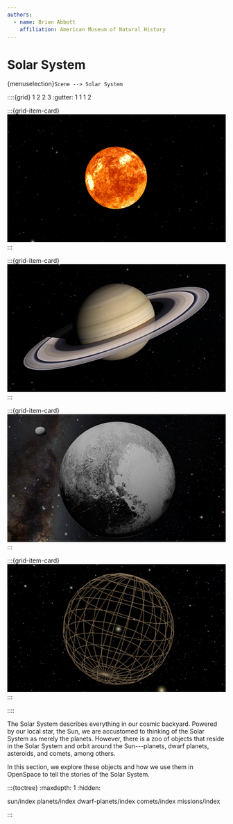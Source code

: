 ```yaml
---
authors:
  - name: Brian Abbott
    affiliation: American Museum of Natural History
---
```



# Solar System

{menuselection}`Scene --> Solar System`


::::{grid} 1 2 2 3
:gutter: 1 1 1 2

:::{grid-item-card} [](./sun/index)
[![Dwarf planets](./sun/sun/sun_icon.png)](./sun/index)
:::

:::{grid-item-card} [](./planets/index)
[![Planets](./planets/saturn/saturn_icon.png)](./planets/index)
:::

:::{grid-item-card} [](./dwarf-planets/index)
[![Dwarf planets](./dwarf-planets/pluto/pluto_icon.png)](./dwarf-planets/index)
:::

:::{grid-item-card} [](./comets/index)
[![Dwarf planets](./comets/oort-cloud/oort-sphere/oort_cloud_icon.png)](./comets/index)
:::

::::



The Solar System describes everything in our cosmic backyard. Powered by our local star, the Sun, we are accustomed to thinking of the Solar System as merely the planets. However, there is a zoo of objects that reside in the Solar System and orbit around the Sun---planets, dwarf planets, asteroids, and comets, among others.

In this section, we explore these objects and how we use them in OpenSpace to tell the stories of the Solar System.




:::{toctree}
:maxdepth: 1
:hidden:

sun/index
planets/index
dwarf-planets/index
comets/index
missions/index

:::

